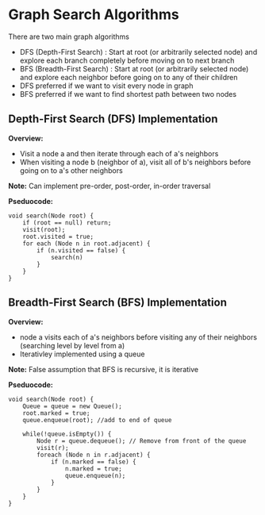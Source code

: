 # Graph Search Algorithms
There are two main graph algorithms
- DFS (Depth-First Search) : Start at root (or arbitrarily selected node) and explore each branch completely before moving on to next branch
- BFS (Breadth-First Search) : Start at root (or arbitrarily selected node) and explore each neighbor before going on to any of their children
- DFS preferred if we want to visit every node in graph
- BFS preferred if we want to find shortest path between two nodes

## Depth-First Search (DFS) Implementation
<b>Overview:</b>
- Visit a node a and then iterate through each of a's neighbors
- When visiting a node b (neighbor of a), visit all of b's neighbors before going on to a's other neighbors

<b>Note:</b> Can implement pre-order, post-order, in-order traversal

<b>Pseduocode:</b>
```
void search(Node root) {
    if (root == null) return;
    visit(root);
    root.visited = true;
    for each (Node n in root.adjacent) {
        if (n.visited == false) {
            search(n)
        }
    }
}
```

## Breadth-First Search (BFS) Implementation
<p><b>Overview:</b></p>

- node a visits each of a's neighbors before visiting any of their neighbors (searching level by level from a)
- Iterativley implemented using a queue


<b>Note:</b> False assumption that BFS is recursive, it is iterative

<b>Pseduocode:</b>
```
void search(Node root) {
    Queue = queue = new Queue();
    root.marked = true;
    queue.enqueue(root); //add to end of queue

    while(!queue.isEmpty()) {
        Node r = queue.dequeue(); // Remove from front of the queue
        visit(r);
        foreach (Node n in r.adjacent) {
            if (n.marked == false) {
                n.marked = true;
                queue.enqueue(n);
            }
        }
    }
}
```

